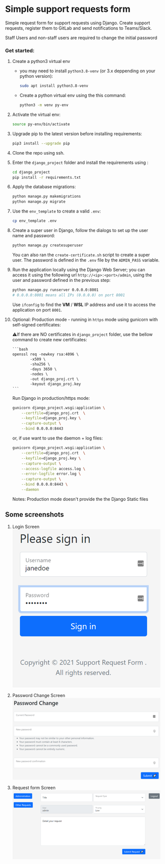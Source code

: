 # Simple support requests form
Simple request form for support requests using Django.
Create support requests, register them to GitLab and send notifications to Teams/Slack.

Staff Users and non-staff users are required to change the initial password

### Get started:

1. Create a python3 virtual env
    - you may need to install `python3.8-venv` (or 3.x deppending on your python version):

        ```bash
        sudo apt install python3.8-venv
        ```

    - Create a python virtual env using the this command:

        ```bash
        python3 -m venv py-env
        ```

2. Activate the virtual env:

    ```bash
    source py-env/bin/activate
    ```

3. Upgrade pip to the latest version before installing requirements:

    ```bash
    pip3 install --upgrade pip
    ```

4. Clone the repo using ssh.
5. Enter the `django_project` folder and install the requirements using :
    
    ```bash
    cd django_project
    pip install -r requirements.txt
    ```
6. Apply the database migrations:

    ```bash
    python manage.py makemigrations
    python manage.py migrate
    ```
7. Use the `env_template` to create a valid `.env`:
    
    ```bash
    cp env_template .env
    ```
8.  Create a super user in Django, follow the dialogs to set up the user name and password:

    ```bash
    python manage.py createsuperuser
    ```
    You can also ran the `create-certificate.sh` script to create a super user. The password is defined in the `.env` file by the `ADMIN_PASS` variable.

9. Run the application locally using the Django Web Server; you can access it using the following url `http://<ip>:<port>/admin`, using the user and password defined in the previous step:

    ```bash
    python manage.py runserver 0.0.0.0:8001
    # 0.0.0.0:8001 means all IPs (0.0.0.0) on port 8001
    ```
    Use `ifconfig` to find the <b>VM</b> / <b>WSL</b> IP address and use it to access the application on port `8001`.

10. Optional: Production mode - running in `https` mode using gunicorn with self-signed certificates:

    ⚠️If there are NO certificates in `django_project` folder, use the bellow command to create new certificates:

        ```bash
        openssl req -newkey rsa:4096 \
                -x509 \
                -sha256 \
                -days 3650 \
                -nodes \
                -out django_proj.crt \
                -keyout django_proj.key
        ```

    Run Django in production/https mode:
    
    ```bash
    gunicorn django_project.wsgi:application \
        --certfile=django_proj.crt  \
        --keyfile=django_proj.key \
        --capture-output \
        --bind 0.0.0.0:8443
    ```

    or, if use want to use the daemon + log files:

        
    ```bash
    gunicorn django_project.wsgi:application \
        --certfile=django_proj.crt  \
        --keyfile=django_proj.key \
        --capture-output \
        --access-logfile access.log \
        --error-logfile error.log \
        --capture-output \
        --bind 0.0.0.0:8443 \
        --daemon
    ```

    Notes: Production mode doesn't provide the the Django Static files

## Some screenshots
1. Login Screen
![Login Screen](./images/1_login_screen.png)

2. Password Change Screen
![Login Screen](./images/2_password_change_screen.png)

3. Request form Screen
![Login Screen](./images/3_request_form.png)